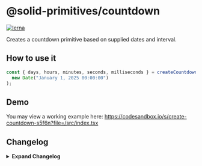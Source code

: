 # @solid-primitives/countdown

[![lerna](https://img.shields.io/badge/maintained%20with-lerna-cc00ff.svg)](https://lerna.js.org/)

Creates a countdown primitive based on supplied dates and interval.

## How to use it

```ts
const { days, hours, minutes, seconds, milliseconds } = createCountdown(
  new Date("January 1, 2025 00:00:00")
);
```

## Demo

You may view a working example here: https://codesandbox.io/s/create-countdown-s5f6n?file=/src/index.tsx

## Changelog

<details>
<summary><b>Expand Changelog</b></summary>

0.0.100

First commit of the countdown primitive.

</details>
